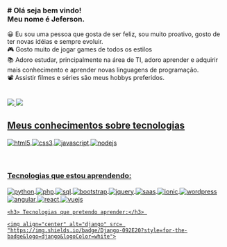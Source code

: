 <div>
<h3> # Olá seja bem vindo!<br>
Meu nome é Jeferson.<br> </h3>
</div>
😀 Eu sou uma pessoa que gosta de ser feliz, sou muito proativo, gosto de ter novas idéias e sempre evoluir.<br>
🎮 Gosto muito de jogar games de todos os estilos<br>
📚 Adoro estudar, principalmente na área de TI, adoro aprender e adquirir mais conhecimento e aprender novas linguagens de programação.<br>
📽 Assistir filmes e séries são meus hobbys preferidos.<br><br><br>

<div>
  <a href="https://github.com/Artking3010">
  <img heinght="180em" src="https://github-readme-stats.vercel.app/api?username=artking3010&show_icons=true&theme=tokyonight&inclue_all_commits=true&cont_private+true"/>
  <img heinght="180em" src="https://github-readme-stats.vercel.app/api/top-langs/?username=artking3010&layout=compact&langs_count=16&theme=tokyonight"/>
</div>

  ## Meus conhecimentos sobre tecnologias
  
<div>

  <img align="center" alt="html5" src= "https://img.shields.io/badge/HTML5-E34F26?style=for-the-badge&logo=html5&logoColor=white">
  <img align="center" alt="css3" src= "https://img.shields.io/badge/CSS3-1572B6?style=for-the-badge&logo=css3&logoColor=white">
  <img align="center" alt="javascript" src= "https://img.shields.io/badge/JavaScript-F7DF1E?style=for-the-badge&logo=javascript&logoColor=black">
  <img align="center" alt="nodejs" src= "https://img.shields.io/badge/Node.js-43853D?style=for-the-badge&logo=node.js&logoColor=white">

</div><br><br>
 

  <h3> Tecnologias que estou aprendendo:</h3> 
    
 <div>
 
  <img align="center" alt="python" src= "https://img.shields.io/badge/Python-14354C?style=for-the-badge&logo=python&logoColor=white">
  <img align="center" alt="php" src= "https://img.shields.io/badge/PHP-777BB4?style=for-the-badge&logo=php&logoColor=white">
  <img align="center" alt="sql" src= "https://img.shields.io/badge/MySQL-005C84?style=for-the-badge&logo=mysql&logoColor=white">
  <img align="center" alt="bootstrap" src= "https://img.shields.io/badge/Bootstrap-563D7C?style=for-the-badge&logo=bootstrap&logoColor=white">
  <img align="center" alt="jquery" src= "https://img.shields.io/badge/jQuery-0769AD?style=for-the-badge&logo=jquery&logoColor=white">
  <img align="center" alt="saas" src= "https://img.shields.io/badge/Sass-CC6699?style=for-the-badge&logo=sass&logoColor=white">
  <img align="center" alt="ionic" src= "https://img.shields.io/badge/Ionic-3880FF?style=for-the-badge&logo=ionic&logoColor=white">
  <img align="center" alt="wordpress" src= "https://img.shields.io/badge/Wordpress-21759B?style=for-the-badge&logo=wordpress&logoColor=white">
  <img align="center" alt="angular" src= "https://img.shields.io/badge/Angular-DD0031?style=for-the-badge&logo=angular&logoColor=white">
  <img align="center" alt="react" src= "https://img.shields.io/badge/React-20232A?style=for-the-badge&logo=react&logoColor=61DAFB"> 
  <img align="center" alt="vuejs" src= "https://img.shields.io/badge/Vue.js-35495E?style=for-the-badge&logo=vue.js&logoColor=4FC08D"> 
   
 </div>
  
    <h3> Tecnologias que pretendo aprender:</h3> 
  
  <div>
    
    <img align="center" alt="django" src= "https://img.shields.io/badge/Django-092E20?style=for-the-badge&logo=django&logoColor=white">
    
    
  </div>
    
